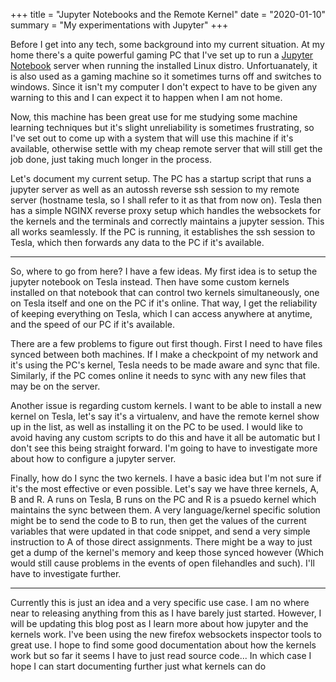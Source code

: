 +++
title = "Jupyter Notebooks and the Remote Kernel"
date = "2020-01-10"
summary = "My experimentations with Jupyter"
+++

Before I get into any tech, some background into my current situation.
At my home there's a quite powerful gaming PC that I've set up to run a [Jupyter
Notebook](https://jupyter.org) server when running the installed Linux distro.
Unfortuanately, it is also used as a gaming machine so it sometimes turns off
and switches to windows. Since it isn't my computer I don't expect to have to be
given any warning to this and I can expect it to happen when I am not home.

Now, this machine has been great use for me studying some machine learning
techniques but it's slight unreliability is sometimes frustrating, so I've set
out to come up with a system that will use this machine if it's available,
otherwise settle with my cheap remote server that will still get the job done,
just taking much longer in the process.

Let's document my current setup. The PC has a startup script that runs a jupyter
server as well as an autossh reverse ssh session to my remote server (hostname
tesla, so I shall refer to it as that from now on). Tesla then has a simple
NGINX reverse proxy setup which handles the websockets for the kernels and the
terminals and correctly maintains a jupyter session. This all works seamlessly.
If the PC is running, it establishes the ssh session to Tesla, which then
forwards any data to the PC if it's available.

--------------------------------------------------------------------------------

So, where to go from here? I have a few ideas. My first idea is to setup the
jupyter notebook on Tesla instead. Then have some custom kernels installed on
that notebook that can control two kernels simultaneously, one on Tesla itself
and one on the PC if it's online. That way, I get the reliability of keeping
everything on Tesla, which I can access anywhere at anytime, and the speed of
our PC if it's available.

There are a few problems to figure out first though. First I need to have files
synced between both machines. If I make a checkpoint of my network and it's
using the PC's kernel, Tesla needs to be made aware and sync that file.
Similarly, if the PC comes online it needs to sync with any new files that may
be on the server. 

Another issue is regarding custom kernels. I want to be able to install a new
kernel on Tesla, let's say it's a virtualenv, and have the remote kernel show up
in the list, as well as installing it on the PC to be used. I would like to
avoid having any custom scripts to do this and have it all be automatic but I
don't see this being straight forward. I'm going to have to investigate more
about how to configure a jupyter server.

Finally, how do I sync the two kernels. I have a basic idea but I'm not sure if
it's the most effective or even possible. Let's say we have three kernels, A, B
and R. A runs on Tesla, B runs on the PC and R is a psuedo kernel which
maintains the sync between them. A very language/kernel specific solution might
be to send the code to B to run, then get the values of the current variables
that were updated in that code snippet, and send a very simple instruction to A
of those direct assignments. There might be a way to just get a dump of the
kernel's memory and keep those synced however (Which would still cause problems
in the events of open filehandles and such). I'll have to investigate further.

--------------------------------------------------------------------------------

Currently this is just an idea and a very specific use case. I am no where near
to releasing anything from this as I have barely just started. However, I will
be updating this blog post as I learn more about how jupyter and the kernels
work. I've been using the new firefox websockets inspector tools to great use. I
hope to find some good documentation about how the kernels work but so far it
seems I have to just read source code... In which case I hope I can start
documenting further just what kernels can do

